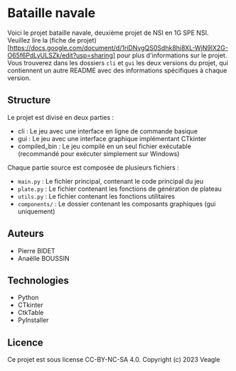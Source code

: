 # Bataille navale

Voici le projet bataille navale, deuxième projet de NSI en 1G SPE NSI.
Veuillez lire la (fiche de projet)[https://docs.google.com/document/d/1riDNvgQS0Sdhk8hi8XL-WjN9lX2G-O65f6PdLyULSZk/edit?usp=sharing] pour plus d'informations sur le projet.
Vous trouverez dans les dossiers `cli` et `gui` les deux versions du projet, qui contiennent un autre README avec des informations spécifiques à chaque version.

## Structure
Le projet est divisé en deux parties :
- cli : Le jeu avec une interface en ligne de commande basique
- gui : Le jeu avec une interface graphique implémentant CTkinter
- compiled_bin : Le jeu compilé en un seul fichier exécutable (recommandé pour exécuter simplement sur Windows)

Chaque partie source est composée de plusieurs fichiers :
- `main.py` : Le fichier principal, contenant le code principal du jeu
- `plate.py` : Le fichier contenant les fonctions de génération de plateau
- `utils.py` : Le fichier contenant les fonctions utilitaires
- `components/` : Le dossier contenant les composants graphiques (gui uniquement)

## Auteurs
- Pierre BIDET
- Anaëlle BOUSSIN

## Technologies
- Python
- CTkinter
- CtkTable
- PyInstaller

## Licence
Ce projet est sous license CC-BY-NC-SA 4.0.
Copyright (c) 2023 Veagle